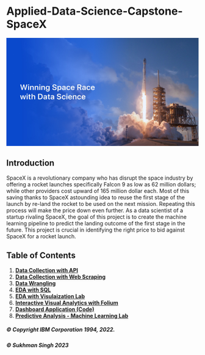 # Applied-Data-Science-Capstone-SpaceX
![](https://github.com/SUKHMAN-SINGH-1612/Applied-Data-Science-Capstone-SpaceX/blob/main/Data-science-capstone.jpg)

## Introduction
SpaceX is a revolutionary company who has disrupt the space industry by offering a rocket launches specifically Falcon 9 as low as 62 million dollars; while other providers cost upward of 165 million dollar each. Most of this saving thanks to SpaceX astounding idea to reuse the first stage of the launch by re-land the rocket to be used on the next mission. Repeating this process will make the price down even further. As a data scientist of a startup rivaling SpaceX, the goal of this project is to create the machine learning pipeline to predict the landing outcome of the first stage in the future. This project is crucial in identifying the right price to bid against SpaceX for a rocket launch.

## Table of Contents
1. [**Data Collection with API**](https://github.com/SUKHMAN-SINGH-1612/Applied-Data-Science-Capstone-SpaceX/blob/main/jupyter-labs-spacex-data-collection-api.ipynb)
2. [**Data Collection with Web Scraping**](https://github.com/SUKHMAN-SINGH-1612/Applied-Data-Science-Capstone-SpaceX/blob/main/jupyter-labs-webscraping.ipynb)
3. [**Data Wrangling**](https://github.com/SUKHMAN-SINGH-1612/Applied-Data-Science-Capstone-SpaceX/blob/main/labs-jupyter-spacex-Data%20wrangling.ipynb)
4. [**EDA with SQL**](https://github.com/SUKHMAN-SINGH-1612/Applied-Data-Science-Capstone-SpaceX/blob/main/jupyter-labs-eda-sql-coursera_sqllite.ipynb)
5. [**EDA with Visulaization Lab**](https://github.com/SUKHMAN-SINGH-1612/Applied-Data-Science-Capstone-SpaceX/blob/main/jupyter-labs-eda-dataviz.ipynb)
6. [**Interactive Visual Analytics with Folium**](https://github.com/SUKHMAN-SINGH-1612/Applied-Data-Science-Capstone-SpaceX/blob/main/lab_jupyter_launch_site_location.ipynb)
7. [**Dashboard Application (Code)**](https://github.com/SUKHMAN-SINGH-1612/Applied-Data-Science-Capstone-SpaceX/blob/main/Spacex_Dash_plotly.py)
8. [**Predictive Analysis - Machine Learning Lab**](https://github.com/SUKHMAN-SINGH-1612/Applied-Data-Science-Capstone-SpaceX/blob/main/SpaceX_Machine_Learning_Prediction_Part_5.jupyterlite.ipynb)




##### © Copyright IBM Corporation 1994, 2022.
##### © Sukhman Singh 2023
